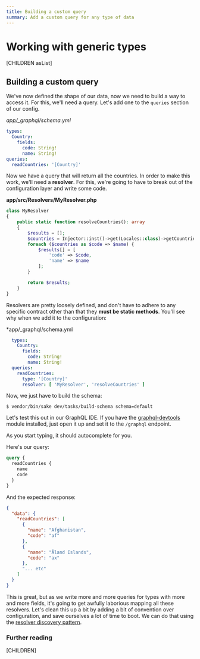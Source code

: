 ```yaml
---
title: Building a custom query
summary: Add a custom query for any type of data
---
```

# Working with generic types

[CHILDREN asList]

## Building a custom query

We've now defined the shape of our data, now we need to build a way to access it. For this,
we'll need a query. Let's add one to the `queries` section of our config.

*app/_graphql/schema.yml*
```yaml
types:
  Country:
    fields:
      code: String!
      name: String!
queries:
  readCountries: '[Country]'
```

Now we have a query that will return all the countries. In order to make this work, we'll
need a **resolver**. For this, we're going to have to break out of the configuration layer
and write some code.

**app/src/Resolvers/MyResolver.php**
```php
class MyResolver
{
    public static function resolveCountries(): array
    {
        $results = [];
        $countries = Injector::inst()->get(Locales::class)->getCountries();
        foreach ($countries as $code => $name) {
            $results[] = [
                'code' => $code,
                'name' => $name
            ];
        }

        return $results;
    }
}
```

Resolvers are pretty loosely defined, and don't have to adhere to any specific contract
other than that they **must be static methods**. You'll see why when we add it to the configuration:

*app/_graphql/schema.yml
```yaml
  types:
    Country:
      fields:
        code: String!
        name: String!
  queries:
    readCountries:
      type: '[Country]'
      resolver: [ 'MyResolver', 'resolveCountries' ]
```

Now, we just have to build the schema:

`$ vendor/bin/sake dev/tasks/build-schema schema=default`

Let's test this out in our GraphQL IDE. If you have the [graphql-devtools](https://github.com/silverstripe/silverstripe-graphql-devtools) module installed, just open it up and set it to the `/graphql` endpoint.

As you start typing, it should autocomplete for you.

Here's our query:
```graphql
query {
  readCountries {
    name
    code
  }
}
```

And the expected response:

```json
{
  "data": {
    "readCountries": [
      {
        "name": "Afghanistan",
        "code": "af"
      },
      {
        "name": "Åland Islands",
        "code": "ax"
      },
      "... etc"
    ]
  }
}
```

This is great, but as we write more and more queries for types with more and more fields,
it's going to get awfully laborious mapping all these resolvers. Let's clean this up a bit by
adding a bit of convention over configuration, and save ourselves a lot of time to boot. We can do
that using the [resolver discovery pattern](resolver_discovery).


### Further reading

[CHILDREN]
